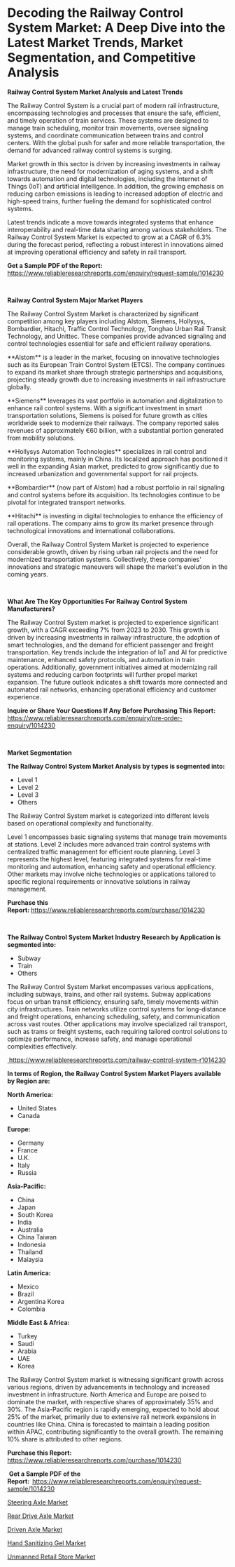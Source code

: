 <p><h1>Decoding the Railway Control System Market: A Deep Dive into the Latest Market Trends, Market Segmentation, and Competitive Analysis</h1></p><p><strong>Railway Control System Market Analysis and Latest Trends</strong></p>
<p><p>The Railway Control System is a crucial part of modern rail infrastructure, encompassing technologies and processes that ensure the safe, efficient, and timely operation of train services. These systems are designed to manage train scheduling, monitor train movements, oversee signaling systems, and coordinate communication between trains and control centers. With the global push for safer and more reliable transportation, the demand for advanced railway control systems is surging.</p><p>Market growth in this sector is driven by increasing investments in railway infrastructure, the need for modernization of aging systems, and a shift towards automation and digital technologies, including the Internet of Things (IoT) and artificial intelligence. In addition, the growing emphasis on reducing carbon emissions is leading to increased adoption of electric and high-speed trains, further fueling the demand for sophisticated control systems.</p><p>Latest trends indicate a move towards integrated systems that enhance interoperability and real-time data sharing among various stakeholders. The Railway Control System Market is expected to grow at a CAGR of 6.3% during the forecast period, reflecting a robust interest in innovations aimed at improving operational efficiency and safety in rail transport.</p></p>
<p><strong>Get a Sample PDF of the Report:&nbsp;</strong> <a href="https://www.reliableresearchreports.com/enquiry/request-sample/1014230?utm_campaign=16&utm_medium=2&utm_source=Github&utm_content=ia&utm_term=06032025&utm_id=railway-control-system">https://www.reliableresearchreports.com/enquiry/request-sample/1014230</a></p>
<p>&nbsp;</p>
<p><strong>Railway Control System Major Market Players</strong></p>
<p><p>The Railway Control System Market is characterized by significant competition among key players including Alstom, Siemens, Hollysys, Bombardier, Hitachi, Traffic Control Technology, Tonghao Urban Rail Transit Technology, and Unittec. These companies provide advanced signaling and control technologies essential for safe and efficient railway operations.</p><p>**Alstom** is a leader in the market, focusing on innovative technologies such as its European Train Control System (ETCS). The company continues to expand its market share through strategic partnerships and acquisitions, projecting steady growth due to increasing investments in rail infrastructure globally. </p><p>**Siemens** leverages its vast portfolio in automation and digitalization to enhance rail control systems. With a significant investment in smart transportation solutions, Siemens is poised for future growth as cities worldwide seek to modernize their railways. The company reported sales revenues of approximately €60 billion, with a substantial portion generated from mobility solutions.</p><p>**Hollysys Automation Technologies** specializes in rail control and monitoring systems, mainly in China. Its localized approach has positioned it well in the expanding Asian market, predicted to grow significantly due to increased urbanization and governmental support for rail projects.</p><p>**Bombardier** (now part of Alstom) had a robust portfolio in rail signaling and control systems before its acquisition. Its technologies continue to be pivotal for integrated transport networks.</p><p>**Hitachi** is investing in digital technologies to enhance the efficiency of rail operations. The company aims to grow its market presence through technological innovations and international collaborations.</p><p>Overall, the Railway Control System Market is projected to experience considerable growth, driven by rising urban rail projects and the need for modernized transportation systems. Collectively, these companies' innovations and strategic maneuvers will shape the market's evolution in the coming years.</p></p>
<p>&nbsp;</p>
<p><strong>What Are The Key Opportunities For Railway Control System Manufacturers?</strong></p>
<p><p>The Railway Control System market is projected to experience significant growth, with a CAGR exceeding 7% from 2023 to 2030. This growth is driven by increasing investments in railway infrastructure, the adoption of smart technologies, and the demand for efficient passenger and freight transportation. Key trends include the integration of IoT and AI for predictive maintenance, enhanced safety protocols, and automation in train operations. Additionally, government initiatives aimed at modernizing rail systems and reducing carbon footprints will further propel market expansion. The future outlook indicates a shift towards more connected and automated rail networks, enhancing operational efficiency and customer experience.</p></p>
<p><strong>Inquire or Share Your Questions If Any Before Purchasing This Report:</strong> <a href="https://www.reliableresearchreports.com/enquiry/pre-order-enquiry/1014230?utm_campaign=16&utm_medium=2&utm_source=Github&utm_content=ia&utm_term=06032025&utm_id=railway-control-system">https://www.reliableresearchreports.com/enquiry/pre-order-enquiry/1014230</a></p>
<p>&nbsp;</p>
<p><strong>Market Segmentation</strong></p>
<p><strong>The Railway Control System Market Analysis by types is segmented into:</strong></p>
<p><ul><li>Level 1</li><li>Level 2</li><li>Level 3</li><li>Others</li></ul></p>
<p><p>The Railway Control System market is categorized into different levels based on operational complexity and functionality. </p><p>Level 1 encompasses basic signaling systems that manage train movements at stations. Level 2 includes more advanced train control systems with centralized traffic management for efficient route planning. Level 3 represents the highest level, featuring integrated systems for real-time monitoring and automation, enhancing safety and operational efficiency. Other markets may involve niche technologies or applications tailored to specific regional requirements or innovative solutions in railway management.</p></p>
<p><strong>Purchase this Report:&nbsp;</strong><a href="https://www.reliableresearchreports.com/purchase/1014230?utm_campaign=16&utm_medium=2&utm_source=Github&utm_content=ia&utm_term=06032025&utm_id=railway-control-system">https://www.reliableresearchreports.com/purchase/1014230</a></p>
<p>&nbsp;</p>
<p><strong>The Railway Control System Market Industry Research by Application is segmented into:</strong></p>
<p><ul><li>Subway</li><li>Train</li><li>Others</li></ul></p>
<p><p>The Railway Control System Market encompasses various applications, including subways, trains, and other rail systems. Subway applications focus on urban transit efficiency, ensuring safe, timely movements within city infrastructures. Train networks utilize control systems for long-distance and freight operations, enhancing scheduling, safety, and communication across vast routes. Other applications may involve specialized rail transport, such as trams or freight systems, each requiring tailored control solutions to optimize performance, increase safety, and manage operational complexities effectively.</p></p>
<p><a href="https://www.reliableresearchreports.com/railway-control-system-r1014230?utm_campaign=16&utm_medium=2&utm_source=Github&utm_content=ia&utm_term=06032025&utm_id=railway-control-system">&nbsp;https://www.reliableresearchreports.com/railway-control-system-r1014230</a></p>
<p><strong>In terms of Region, the Railway Control System Market Players available by Region are:</strong></p>
<p>
    <p> <strong> North America: </strong>
        <ul>
            <li>United States</li>
            <li>Canada</li>
        </ul>
        </p> 
    <p> <strong> Europe: </strong>
        <ul>
            <li>Germany</li>
            <li>France</li>
            <li>U.K.</li>
            <li>Italy</li>
            <li>Russia</li>
        </ul>
        </p> 
    <p> <strong> Asia-Pacific: </strong>
        <ul>
            <li>China</li>
            <li>Japan</li>
            <li>South Korea</li>
            <li>India</li>
            <li>Australia</li>
            <li>China Taiwan</li>
            <li>Indonesia</li>
            <li>Thailand</li>
            <li>Malaysia</li>
        </ul>
        </p> 
    <p> <strong> Latin America: </strong>
        <ul>
            <li>Mexico</li>
            <li>Brazil</li>
            <li>Argentina Korea</li>
            <li>Colombia</li>
        </ul>
        </p> 
    <p> <strong> Middle East & Africa: </strong>
        <ul>
            <li>Turkey</li>
            <li>Saudi</li>
            <li>Arabia</li>
            <li>UAE</li>
            <li>Korea</li>
        </ul>
    </p>
    </p>
<p><p>The Railway Control System market is witnessing significant growth across various regions, driven by advancements in technology and increased investment in infrastructure. North America and Europe are poised to dominate the market, with respective shares of approximately 35% and 30%. The Asia-Pacific region is rapidly emerging, expected to hold about 25% of the market, primarily due to extensive rail network expansions in countries like China. China is forecasted to maintain a leading position within APAC, contributing significantly to the overall growth. The remaining 10% share is attributed to other regions.</p></p>
<p><strong>Purchase this Report: </strong><a href="https://www.reliableresearchreports.com/purchase/1014230?utm_campaign=16&utm_medium=2&utm_source=Github&utm_content=ia&utm_term=06032025&utm_id=railway-control-system">https://www.reliableresearchreports.com/purchase/1014230</a></p>
<p>&nbsp;<strong>Get a Sample PDF of the Report:&nbsp;&nbsp;</strong><a href="https://www.reliableresearchreports.com/enquiry/request-sample/1014230?utm_campaign=16&utm_medium=2&utm_source=Github&utm_content=ia&utm_term=06032025&utm_id=railway-control-system">https://www.reliableresearchreports.com/enquiry/request-sample/1014230</a></p>
<p><strong></strong></p>
<p><p><a href="https://github.com/cobinaydin13/Market-Research-Report-List-1/blob/main/steering-axle-market.md?utm_campaign=16&utm_medium=2&utm_source=Github&utm_content=ia&utm_term=06032025&utm_id=railway-control-system">Steering Axle Market</a></p><p><a href="https://github.com/mehakmiamid1/Market-Research-Report-List-1/blob/main/rear-drive-axle-market.md?utm_campaign=16&utm_medium=2&utm_source=Github&utm_content=ia&utm_term=06032025&utm_id=railway-control-system">Rear Drive Axle Market</a></p><p><a href="https://github.com/jenevycachat/Market-Research-Report-List-1/blob/main/driven-axle-market.md?utm_campaign=16&utm_medium=2&utm_source=Github&utm_content=ia&utm_term=06032025&utm_id=railway-control-system">Driven Axle Market</a></p><p><a href="https://github.com/guleealhani/Market-Research-Report-List-1/blob/main/hand-sanitizing-gel-market.md?utm_campaign=16&utm_medium=2&utm_source=Github&utm_content=ia&utm_term=06032025&utm_id=railway-control-system">Hand Sanitizing Gel Market</a></p><p><a href="https://github.com/osamhcombre/Market-Research-Report-List-1/blob/main/unmanned-retail-store-market.md?utm_campaign=16&utm_medium=2&utm_source=Github&utm_content=ia&utm_term=06032025&utm_id=railway-control-system">Unmanned Retail Store Market</a></p></p>